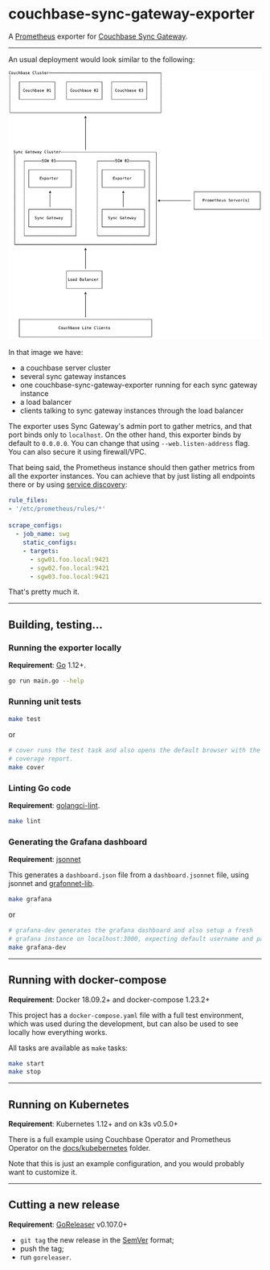 # couchbase-sync-gateway-exporter

A [Prometheus][] exporter for [Couchbase Sync Gateway][sgw].

---

An usual deployment would look similar to the following:

![deploymeny](docs/deployment.png)

In that image we have:

- a couchbase server cluster
- several sync gateway instances
- one couchbase-sync-gateway-exporter running for each sync gateway instance
- a load balancer
- clients talking to sync gateway instances through the load balancer

The exporter uses Sync Gateway's admin port to gather metrics, and that port
binds only to `localhost`. On the other hand, this exporter binds by default
to `0.0.0.0`. You can change that using `--web.listen-address` flag. You can
also secure it using firewall/VPC.

That being said, the Prometheus instance should then gather metrics from all
the exporter instances. You can achieve that by just listing all endpoints
there or by using [service discovery][sd-config]:

```yaml
rule_files:
- '/etc/prometheus/rules/*'

scrape_configs:
  - job_name: swg
    static_configs:
    - targets:
      - sgw01.foo.local:9421
      - sgw02.foo.local:9421
      - sgw03.foo.local:9421
```

That's pretty much it.

[Prometheus]: https://prometheus.io
[sgw]: https://www.couchbase.com/products/sync-gateway
[sd-config]: https://prometheus.io/docs/prometheus/latest/configuration/configuration/

---

## Building, testing...

### Running the exporter locally

**Requirement**: [Go](https://golang.org) 1.12+.

```sh
go run main.go --help
```

### Running unit tests

```sh
make test
```

or

```sh
# cover runs the test task and also opens the default browser with the
# coverage report.
make cover
```

### Linting Go code

**Requirement**: [golangci-lint](https://github.com/golangci/golangci-lint).

```sh
make lint
```

### Generating the Grafana dashboard

**Requirement**: [jsonnet](https://jsonnet.org/)

This generates a `dashboard.json` file from a `dashboard.jsonnet` file, using
jsonnet and [grafonnet-lib](https://github.com/grafana/grafonnet-lib).

```sh
make grafana
```

or

```sh
# grafana-dev generates the grafana dashboard and also setup a fresh
# grafana instance on localhost:3000, expecting default username and password.
make grafana-dev
```

---

## Running with docker-compose

**Requirement**: Docker 18.09.2+ and docker-compose 1.23.2+

This project has a `docker-compose.yaml` file with a full test environment,
which was used during the development, but can also be used to see locally
how everything works.

All tasks are available as `make` tasks:

```sh
make start
make stop
```

---

## Running on Kubernetes

**Requirement**: Kubernetes 1.12+ and on k3s v0.5.0+

There is a full example using Couchbase Operator and Prometheus Operator on
the [docs/kubebernetes](/docs/kubernetes) folder.

Note that this is just an example configuration, and you would probably
want to customize it.

---

## Cutting a new release

**Requirement**: [GoReleaser](https://goreleaser.com) v0.107.0+

- `git tag` the new release in the [SemVer](https://semver.org/) format;
- push the tag;
- run `goreleaser`.

